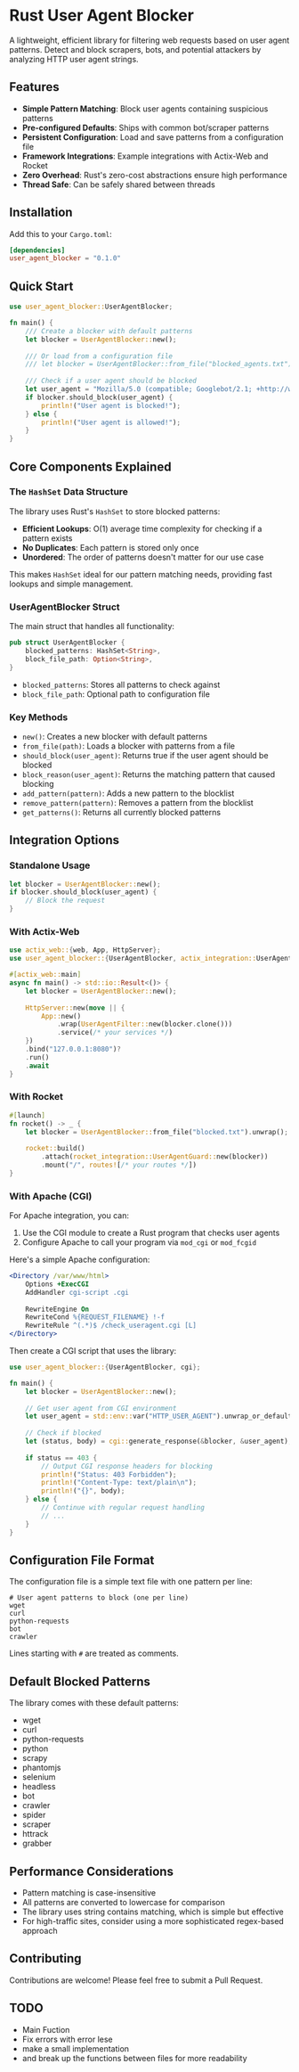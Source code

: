 # Rust User Agent Blocker

A lightweight, efficient library for filtering web requests based on user agent patterns. Detect and block scrapers, bots, and potential attackers by analyzing HTTP user agent strings.

## Features

- **Simple Pattern Matching**: Block user agents containing suspicious patterns
- **Pre-configured Defaults**: Ships with common bot/scraper patterns
- **Persistent Configuration**: Load and save patterns from a configuration file
- **Framework Integrations**: Example integrations with Actix-Web and Rocket
- **Zero Overhead**: Rust's zero-cost abstractions ensure high performance
- **Thread Safe**: Can be safely shared between threads

## Installation

Add this to your `Cargo.toml`:

```toml
[dependencies]
user_agent_blocker = "0.1.0"
```

## Quick Start

```rust
use user_agent_blocker::UserAgentBlocker;

fn main() {
    /// Create a blocker with default patterns
    let blocker = UserAgentBlocker::new();
    
    /// Or load from a configuration file
    /// let blocker = UserAgentBlocker::from_file("blocked_agents.txt").unwrap();
    
    /// Check if a user agent should be blocked
    let user_agent = "Mozilla/5.0 (compatible; Googlebot/2.1; +http://www.google.com/bot.html)";
    if blocker.should_block(user_agent) {
        println!("User agent is blocked!");
    } else {
        println!("User agent is allowed!");
    }
}
```

## Core Components Explained

### The `HashSet` Data Structure

The library uses Rust's `HashSet` to store blocked patterns:

- **Efficient Lookups**: O(1) average time complexity for checking if a pattern exists
- **No Duplicates**: Each pattern is stored only once
- **Unordered**: The order of patterns doesn't matter for our use case

This makes `HashSet` ideal for our pattern matching needs, providing fast lookups and simple management.

### UserAgentBlocker Struct

The main struct that handles all functionality:

```rust
pub struct UserAgentBlocker {
    blocked_patterns: HashSet<String>,
    block_file_path: Option<String>,
}
```

- `blocked_patterns`: Stores all patterns to check against
- `block_file_path`: Optional path to configuration file

### Key Methods

- `new()`: Creates a new blocker with default patterns
- `from_file(path)`: Loads a blocker with patterns from a file
- `should_block(user_agent)`: Returns true if the user agent should be blocked
- `block_reason(user_agent)`: Returns the matching pattern that caused blocking
- `add_pattern(pattern)`: Adds a new pattern to the blocklist
- `remove_pattern(pattern)`: Removes a pattern from the blocklist
- `get_patterns()`: Returns all currently blocked patterns

## Integration Options

### Standalone Usage

```rust
let blocker = UserAgentBlocker::new();
if blocker.should_block(user_agent) {
    // Block the request
}
```

### With Actix-Web

```rust
use actix_web::{web, App, HttpServer};
use user_agent_blocker::{UserAgentBlocker, actix_integration::UserAgentFilter};

#[actix_web::main]
async fn main() -> std::io::Result<()> {
    let blocker = UserAgentBlocker::new();
    
    HttpServer::new(move || {
        App::new()
            .wrap(UserAgentFilter::new(blocker.clone()))
            .service(/* your services */)
    })
    .bind("127.0.0.1:8080")?
    .run()
    .await
}
```

### With Rocket

```rust
#[launch]
fn rocket() -> _ {
    let blocker = UserAgentBlocker::from_file("blocked.txt").unwrap();
    
    rocket::build()
        .attach(rocket_integration::UserAgentGuard::new(blocker))
        .mount("/", routes![/* your routes */])
}
```

### With Apache (CGI)

For Apache integration, you can:

1. Use the CGI module to create a Rust program that checks user agents
2. Configure Apache to call your program via `mod_cgi` or `mod_fcgid`

Here's a simple Apache configuration:

```apache
<Directory /var/www/html>
    Options +ExecCGI
    AddHandler cgi-script .cgi
    
    RewriteEngine On
    RewriteCond %{REQUEST_FILENAME} !-f
    RewriteRule ^(.*)$ /check_useragent.cgi [L]
</Directory>
```

Then create a CGI script that uses the library:

```rust
use user_agent_blocker::{UserAgentBlocker, cgi};

fn main() {
    let blocker = UserAgentBlocker::new();
    
    // Get user agent from CGI environment
    let user_agent = std::env::var("HTTP_USER_AGENT").unwrap_or_default();
    
    // Check if blocked
    let (status, body) = cgi::generate_response(&blocker, &user_agent);
    
    if status == 403 {
        // Output CGI response headers for blocking
        println!("Status: 403 Forbidden");
        println!("Content-Type: text/plain\n");
        println!("{}", body);
    } else {
        // Continue with regular request handling
        // ...
    }
}
```

## Configuration File Format

The configuration file is a simple text file with one pattern per line:

```
# User agent patterns to block (one per line)
wget
curl
python-requests
bot
crawler
```

Lines starting with `#` are treated as comments.

## Default Blocked Patterns

The library comes with these default patterns:

- wget
- curl
- python-requests
- python
- scrapy
- phantomjs
- selenium
- headless
- bot
- crawler
- spider
- scraper
- httrack
- grabber

## Performance Considerations

- Pattern matching is case-insensitive
- All patterns are converted to lowercase for comparison
- The library uses string contains matching, which is simple but effective
- For high-traffic sites, consider using a more sophisticated regex-based approach

## Contributing

Contributions are welcome! Please feel free to submit a Pull Request.

## TODO
- Main Fuction
- Fix errors with error lese
- make a small implementation
- and break up the functions between files for more readability